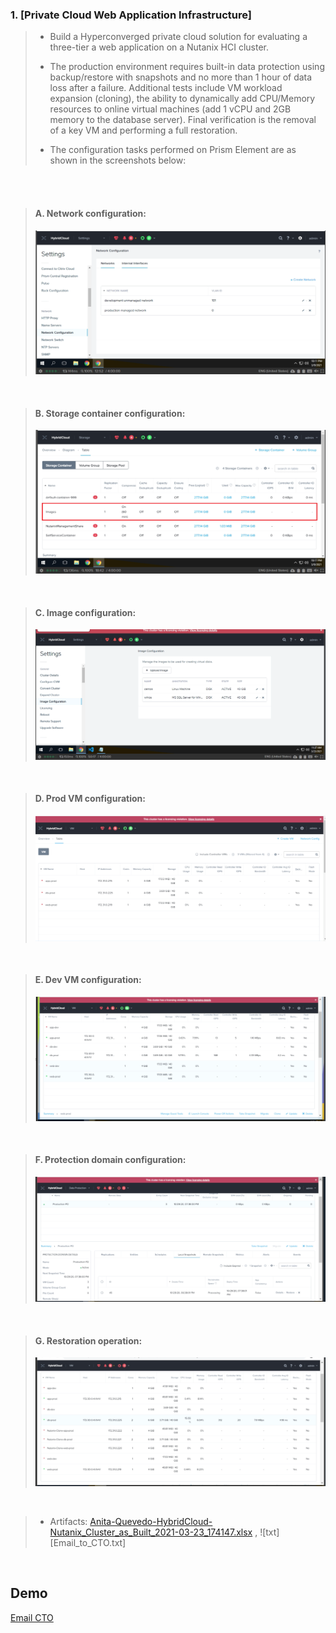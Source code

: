 ### 1. [Private Cloud Web Application Infrastructure]


 > * Build a Hyperconverged private cloud solution for evaluating a three-tier a web application on a Nutanix HCI cluster. 
 > 
 > * The production environment requires built-in data protection using backup/restore with snapshots and no more than 1 hour of data loss after a failure. Additional tests include VM workload expansion (cloning), the ability to dynamically add CPU/Memory resources to online virtual machines (add 1 vCPU and 2GB memory to the database server). Final verification is the removal of a key VM and performing a full restoration.
 >
 > * The configuration tasks performed on Prism Element are as shown in the screenshots below:
 >
 >
 > 
 <br/><br/>

 > #### A. Network configuration:
 >
 > ![png1](photos/1-projectA.png)
 >
 <br/>
 

 > #### B. Storage container configuration:
 >
 > ![png2](photos/2-projectA.png)
 >
 <br/>

 > #### C. Image configuration:
 >
 > ![png3](photos/3-projectA.png)
 >
 <br/>

 > #### D. Prod VM configuration:
 >
 > ![png4](photos/4-projectA.png)
 >
 <br/>

 > #### E. Dev VM configuration:
 > 
 > ![png5](photos/5-projectA.png)
 >
 <br/>

 
 > #### F. Protection domain configuration:
 > 
 > ![png6](photos/6-projectA.png)
 >
 <br/>

 > #### G. Restoration operation:
 > 
 > ![png7](photos/7-projectA.png)
 >
 <br/>

 > * Artifacts: [Anita-Quevedo-HybridCloud-Nutanix_Cluster_as_Built_2021-03-23_174147.xlsx](https://drive.google.com/file/d/1w-XbVtIhGSnLquf7VFDOjfyLDV5Cu5Hn/view?usp=sharing) , ![txt] [Email_to_CTO.txt]

 <br/>

 ## Demo 
[Email CTO](Email_to_CTO.txt)

